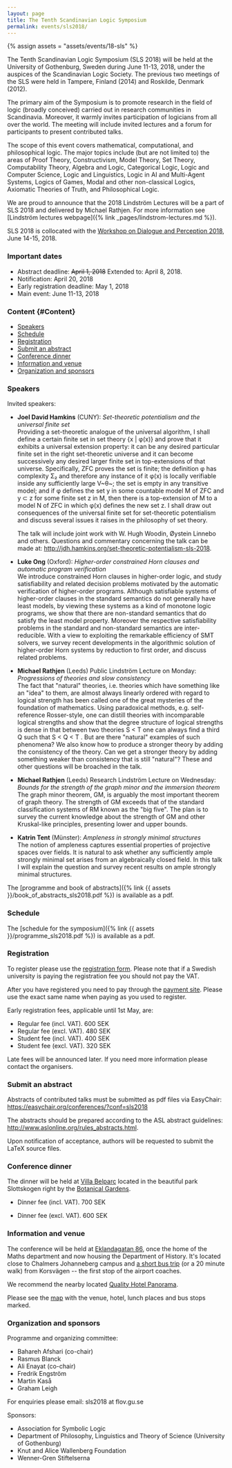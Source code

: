 ```yaml
---
layout: page
title: The Tenth Scandinavian Logic Symposium
permalink: events/sls2018/
---
```

{% assign assets = "assets/events/18-sls" %}

The Tenth Scandinavian Logic Symposium (SLS 2018) will be held at the University of Gothenburg, Sweden during June 11-13, 2018, under the auspices of the Scandinavian Logic Society. The previous two meetings of the SLS were held in Tampere, Finland (2014) and Roskilde, Denmark (2012).

The primary aim of the Symposium is to promote research in the field of logic (broadly conceived) carried out in research communities in Scandinavia. Moreover, it warmly invites participation of logicians from all over the world. The meeting will include invited lectures and a forum for participants to present contributed talks.

The scope of this event covers mathematical, computational, and philosophical logic. The major topics include (but are not limited to) the areas of Proof Theory, Constructivism, Model Theory, Set Theory, Computability Theory, Algebra and Logic, Categorical Logic, Logic and Computer Science, Logic and Linguistics, Logic in AI and Multi-Agent Systems, Logics of Games, Modal and other non-classical Logics, Axiomatic Theories of Truth, and Philosophical Logic.

We are proud to announce that the 2018 Lindström Lectures will be a part of SLS 2018 and delivered by Michael Rathjen. For more information see [Lindström lectures webpage]({% link _pages/lindstrom-lectures.md %}).

SLS 2018 is collocated with the [Workshop on Dialogue and Perception 2018](https://gu-clasp.github.io/events/conferences/dialogue-and-percetion-workshop/), June 14-15, 2018.

### Important dates

-   Abstract deadline: ~~April 1, 2018~~ Extended to: April 8, 2018.
-   Notification: April 20, 2018
-   Early registration deadline: May 1, 2018
-   Main event: June 11-13, 2018

### Content {#Content}

-   [Speakers](#speakers)
-   [Schedule](#schedule)
-   [Registration](#registration)
-   [Submit an abstract](#submit-an-abstract)
-   [Conference dinner](#conference-dinner)
-   [Information and venue](#information-and-venue)
-   [Organization and sponsors](#organization-and-sponsors)

### Speakers

Invited speakers:

-   **Joel David Hamkins** (CUNY): *Set-theoretic potentialism and the
    universal finite set*\
    Providing a set-theoretic analogue of the universal algorithm, I
    shall define a certain finite set in set theory {x \| φ(x)} and
    prove that it exhibits a universal extension property: it can be any
    desired particular finite set in the right set-theoretic universe
    and it can become successively any desired larger finite set in
    top-extensions of that universe. Specifically, ZFC proves the set is
    finite; the definition φ has complexity Σ₂ and therefore any
    instance of it φ(x) is locally verifiable inside any sufficiently
    large V~θ~; the set is empty in any transitive model; and if φ
    defines the set y in some countable model M of ZFC and y ⊂ z for
    some finite set z in M, then there is a top-extension of M to a
    model N of ZFC in which φ(x) defines the new set z. I shall draw out
    consequences of the universal finite set for set-theoretic
    potentialism and discuss several issues it raises in the philosophy
    of set theory.

    The talk will include joint work with W. Hugh Woodin, Øystein
    Linnebo and others. Questions and commentary concerning the talk can
    be made at:
    <http://jdh.hamkins.org/set-theoretic-potentialism-sls-2018>.

-   **Luke Ong** (Oxford): *Higher-order constrained Horn clauses and
    automatic program verification*\
    We introduce constrained Horn clauses in higher-order logic, and
    study satisfiability and related decision problems motivated by the
    automatic verification of higher-order programs. Although
    satisfiable systems of higher-order clauses in the standard
    semantics do not generally have least models, by viewing these
    systems as a kind of monotone logic programs, we show that there are
    non-standard semantics that do satisfy the least model property.
    Moreover the respective satisfiability problems in the standard and
    non-standard semantics are inter-reducible. With a view to
    exploiting the remarkable efficiency of SMT solvers, we survey
    recent developments in the algorithmic solution of higher-order Horn
    systems by reduction to first order, and discuss related problems.

-   **Michael Rathjen** (Leeds) Public Lindström Lecture on Monday:
    *Progressions of theories and slow consistency*\
    The fact that "natural" theories, i.e. theories which have something
    like an "idea" to them, are almost always linearly ordered with
    regard to logical strength has been called one of the great
    mysteries of the foundation of mathematics. Using paradoxical
    methods, e.g. self-reference Rosser-style, one can distill theories
    with incomparable logical strengths and show that the degree
    structure of logical strengths is dense in that between two theories
    S \< T one can always find a third Q such that S \< Q \< T . But are
    there "natural" examples of such phenomena? We also know how to
    produce a stronger theory by adding the consistency of the theory.
    Can we get a stronger theory by adding something weaker than
    consistency that is still "natural"? These and other questions will
    be broached in the talk.

-   **Michael Rathjen** (Leeds) Research Lindström Lecture on Wednesday:
    *Bounds for the strength of the graph minor and the immersion
    theorem*\
    The graph minor theorem, GM, is arguably the most important theorem
    of graph theory. The strength of GM exceeds that of the standard
    classification systems of RM known as the "big five". The plan is to
    survey the current knowledge about the strength of GM and other
    Kruskal-like principles, presenting lower and upper bounds.

-   **Katrin Tent** (Münster): *Ampleness in strongly minimal
    structures*\
    The notion of ampleness captures essential properties of projective
    spaces over fields. It is natural to ask whether any sufficiently
    ample strongly minimal set arises from an algebraically closed
    field. In this talk I will explain the question and survey recent
    results on ample strongly minimal structures.

The [programme and book of abstracts]({% link {{ assets }}/book_of_abstracts_sls2018.pdf %})
is available as a pdf.

### Schedule

The [schedule for the symposium]({% link {{ assets }}/programme_sls2018.pdf %})
is available as a pdf.

### Registration

To register please use the [registration
form](https://goo.gl/forms/EWuYIeJmK8cADn9v1). Please note that if a
Swedish university is paying the registration fee you should not pay the
VAT.

After you have registered you need to pay through the [payment
site](https://pengu.it.gu.se/PayEN/StoreItem/8). Please use the exact
same name when paying as you used to register.

Early registration fees, applicable until 1st May, are:

-   Regular fee (incl. VAT). 600 SEK
-   Regular fee (excl. VAT). 480 SEK
-   Student fee (incl. VAT). 400 SEK
-   Student fee (excl. VAT). 320 SEK

Late fees will be announced later. If you need more information please
contact the organisers.

### Submit an abstract

Abstracts of contributed talks must be submitted as pdf files via
EasyChair: <https://easychair.org/conferences/?conf=sls2018>

The abstracts should be prepared according to the ASL abstract
guidelines: <http://www.aslonline.org/rules_abstracts.html>.

Upon notification of acceptance, authors will be requested to submit the
LaTeX source files.

### Conference dinner

The dinner will be held at [Villa Belparc](http://www.villabelparc.se/)
located in the beautiful park Slottskogen right by the [Botanical
Gardens](http://www.botaniska.se/en).

-   Dinner fee (incl. VAT). 700 SEK

-   Dinner fee (excl. VAT). 600 SEK

### Information and venue

The conference will be held at [Eklandagatan
86](https://goo.gl/maps/BXCrDHBSoar), once the home of the Maths
department and now housing the Department of History. It's located close
to Chalmers Johanneberg campus and [a short bus
trip](https://goo.gl/maps/TAS8kQvWosy) (or a 20 minute walk) from
Korsvägen -- the first stop of the airport coaches.

We recommend the nearby located [Quality Hotel
Panorama](https://www.nordicchoicehotels.com/hotels/sweden/gothenburg/quality-hotel-panorama).

Please see the
[map](https://drive.google.com/open?id=1VU-blhFh5ZXga4KMr-xH-ImdGyh1mSiK&usp=sharing)
with the venue, hotel, lunch places and bus stops marked.

### Organization and sponsors

Programme and organizing committee:

-   Bahareh Afshari (co-chair)
-   Rasmus Blanck
-   Ali Enayat (co-chair)
-   Fredrik Engström
-   Martin Kaså
-   Graham Leigh

For enquiries please email: sls2018 at flov.gu.se

Sponsors:

-   Association for Symbolic Logic
-   Department of Philosophy, Linguistics and Theory of Science
    (University of Gothenburg)
-   Knut and Alice Wallenberg Foundation
-   Wenner-Gren Stiftelserna
